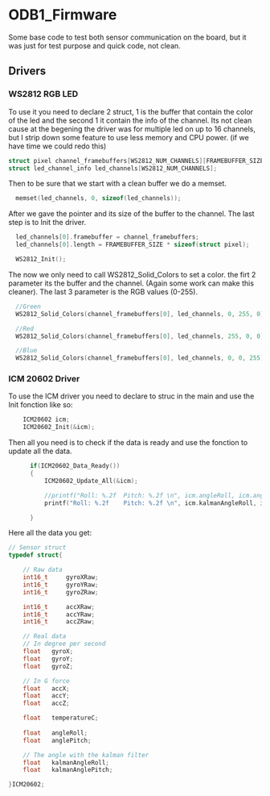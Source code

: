 # ODB1_Firmware

Some base code to test both sensor communication on the board, but it was just for test purpose and quick code, not clean.


## Drivers

### WS2812 RGB LED

To use it you need to declare 2 struct, 1 is the buffer that contain the color of the led and the second 1 it contain the info of the channel. Its not clean cause at the begening the driver was for multiple led on up to 16 channels, but I strip down some feature to use less memory and CPU power. (if we have time we could redo this)

```C
struct pixel channel_framebuffers[WS2812_NUM_CHANNELS][FRAMEBUFFER_SIZE];
struct led_channel_info led_channels[WS2812_NUM_CHANNELS];
```

Then to be sure that we start with a clean buffer we do a memset.

```C
  memset(led_channels, 0, sizeof(led_channels));
```

After we gave the pointer and its size of the buffer to the channel.
The last step is to Init the driver.

```C
  led_channels[0].framebuffer = channel_framebuffers;
  led_channels[0].length = FRAMEBUFFER_SIZE * sizeof(struct pixel);

  WS2812_Init();
```

The now we only need to call WS2812_Solid_Colors to set a color. the firt 2 parameter its the buffer and the channel. (Again some work can make this cleaner). The last 3 parameter is the RGB values (0-255).

```C
  //Green
  WS2812_Solid_Colors(channel_framebuffers[0], led_channels, 0, 255, 0);

  //Red
  WS2812_Solid_Colors(channel_framebuffers[0], led_channels, 255, 0, 0);

  //Blue
  WS2812_Solid_Colors(channel_framebuffers[0], led_channels, 0, 0, 255);
  ```

### ICM 20602 Driver

To use the ICM driver you need to declare to struc in the main and use the Init fonction like so:

```C
    ICM20602 icm;
    ICM20602_Init(&icm);
```

Then all you need is to check if the data is ready and use the fonction to update all the data.
```C
	  if(ICM20602_Data_Ready())
	  {
		  ICM20602_Update_All(&icm);

		  //printf("Roll: %.2f	Pitch: %.2f \n", icm.angleRoll, icm.anglePitch);
		  printf("Roll: %.2f	Pitch: %.2f \n", icm.kalmanAngleRoll, icm.kalmanAnglePitch);

	  }
```

Here all the data you get:
```C
// Sensor struct
typedef struct{

	// Raw data
	int16_t 	gyroXRaw;
	int16_t 	gyroYRaw;
	int16_t 	gyroZRaw;

	int16_t 	accXRaw;
	int16_t 	accYRaw;
	int16_t 	accZRaw;

	// Real data
	// In degree per second
	float 	gyroX;
	float 	gyroY;
	float 	gyroZ;

  	// In G force
	float 	accX;
	float 	accY;
	float 	accZ;

	float 	temperatureC;
  
	float	angleRoll;
	float	anglePitch;

  	// The angle with the kalman filter
	float	kalmanAngleRoll;
	float	kalmanAnglePitch;

}ICM20602;
```
